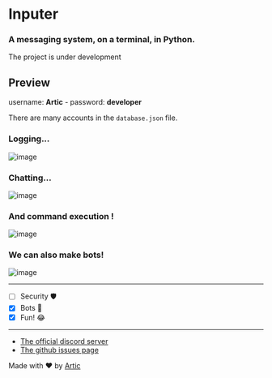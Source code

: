 # Inputer

### A messaging system, on a terminal, in Python.

The project is under development

## Preview

username: **Artic** - password: **developer**

There are many accounts in the `database.json` file.

### Logging...
![image](https://user-images.githubusercontent.com/81034458/169893045-0567264c-85fb-4182-ac78-fc2fea066c9c.png)

### Chatting...
![image](https://user-images.githubusercontent.com/81034458/169893135-8468cb94-3de6-4dda-8660-a22c16d16343.png)

### And command execution !
![image](https://user-images.githubusercontent.com/81034458/169893346-70d14b65-5be5-4abf-bf34-fda6b67a9384.png)

### We can also make bots!
![image](https://user-images.githubusercontent.com/81034458/169893561-bb06bd9c-f9d7-4552-8396-c3b9dae50adb.png)

***

- [ ] Security 🛡️
- [x] Bots 🤖
- [x] Fun! 😂

***

- [The official discord server](https://discord.com/invite/h7YFnP45jv)
- [The github issues page](https://github.com/ArticOff/inputer/issues)






Made with ❤️ by [Artic](https://discord.com/users/855783629047988274)
